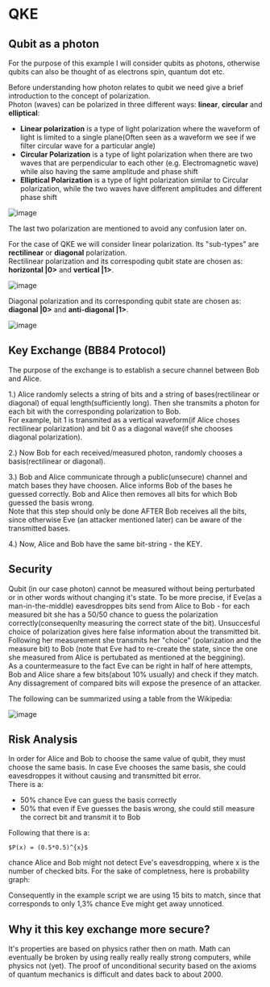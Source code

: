 # QKE

## Qubit as a photon

For the purpose of this example I will consider qubits as photons, otherwise qubits can also be thought of as electrons spin, quantum dot etc.

Before understanding how photon relates to qubit we need give a brief introduction to the concept of polarization. <br>
Photon (waves) can be polarized in three different ways: **linear**, **circular** and **elliptical**:
- **Linear polarization** is a type of light polarization where the waveform of light is limited to a single plane(Often seen as a waveform we see if we filter circular wave for a particular angle)
- **Circular Polarization** is a type of light polarization when there are two waves that are perpendicular to each other (e.g. Electromagnetic wave) while also having the same amplitude and phase shift
- **Elliptical Polarization** is a type of light polarization similar to Circular polarization, while the two waves have different amplitudes and different phase shift

![image](https://user-images.githubusercontent.com/48418580/150874277-2da17f5b-dff9-4f57-ac92-e2166a087543.png)

The last two polarization are mentioned to avoid any confusion later on.

For the case of QKE we will consider linear polarization. Its "sub-types" are **rectilinear** or **diagonal** polarization. <br>
Rectilinear polarization and its correspoding qubit state are chosen as: **horizontal |0>** and **vertical |1>**.

![image](https://user-images.githubusercontent.com/48418580/150874172-e3a774e2-4603-414d-b174-8b8e2b8d0b20.png)

Diagonal polarization and its corresponding qubit state are chosen as: **diagonal |0>** and **anti-diagonal |1>**.

![image](https://user-images.githubusercontent.com/48418580/150874216-82690962-08b4-4752-afd7-db145b2aa27a.png)

## Key Exchange (BB84 Protocol)

The purpose of the exchange is to establish a secure channel between Bob and Alice.

1.) Alice randomly selects a string of bits and a string of bases(rectilinear or diagonal) of equal length(sufficiently long). Then she transmits a photon for each bit with the corresponding polarization to Bob. <br>
For example, bit 1 is transmited as a vertical waveform(if Alice choses rectilinear polarization) and bit 0 as a diagonal wave(if she chooses diagonal polarization).

2.) Now Bob for each received/measured photon, randomly chooses a basis(rectilinear or diagonal). 

3.) Bob and Alice communicate through a public(unsecure) channel and match bases they have choosen. Alice informs Bob of the bases he guessed correctly. Bob and Alice then removes all bits for which Bob guessed the basis wrong. <br>
Note that this step should only be done AFTER Bob receives all the bits, since otherwise Eve (an attacker mentioned later) can be aware of the transmitted bases.

4.) Now, Alice and Bob have the same bit-string - the KEY.

## Security

Qubit (in our case photon) cannot be measured without being perturbated or in other words without changing it's state. To be more precise, if Eve(as a man-in-the-middle) eavesdroppes bits send from Alice to Bob - for each measured bit she has a 50/50 chance to guess the polarization correctly(consequenlty measuring the correct state of the bit). Unsuccesful choice of polarization gives here false information about the transmitted bit. <br>
Following her measurement she transmits her "choice" (polarization and the measure bit) to Bob (note that Eve had to re-create the state, since the one she measured from Alice is pertubated as mentioned at the beggining). <br>
As a countermeasure to the fact Eve can be right in half of here attempts, Bob and Alice share a few bits(about 10% usually) and check if they match. Any dissagrement of compared bits will expose the presence of an attacker. 

The following can be summarized using a table from the Wikipedia:

![image](https://user-images.githubusercontent.com/48418580/150877127-b837d597-c98e-44b9-9929-b3e54ba5c913.png)

## Risk Analysis

In order for Alice and Bob to choose the same value of qubit, they must choose the same basis. 
In case Eve chooses the same basis, she could eavesdroppes it without causing and transmitted bit error. <br>
There is a:
- 50% chance Eve can guess the basis correctly
- 50% that even if Eve guesses the basis wrong, she could still measure the correct bit and transmit it to Bob

Following that there is a:

	$P(x) = (0.5*0.5)^{x}$

chance Alice and Bob might not detect Eve's eavesdropping, where x is the number of checked bits.
For the sake of completness, here is probability graph:

Consequently in the example script we are using 15 bits to match, since that corresponds to only 1,3% chance Eve might get away unnoticed. 

## Why it this key exchange more secure?

It's properties are based on physics rather then on math. Math can eventually be broken by using really really really strong computers, while physics not (yet).
The proof of unconditional security based on the axioms of quantum mechanics is difficult and dates back to about 2000.
